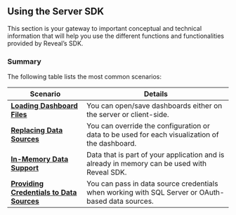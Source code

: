 ## Using the Server SDK

This section is your gateway to important conceptual and technical
information that will help you use the different functions and
functionalities provided by Reveal’s SDK.

### Summary

The following table lists the most common scenarios:

|**Scenario**    |**Details** |
|---|---|                                                                         
| [**Loading Dashboard Files**](loading-dashboards.md)                              | You can open/save dashboards either on the server or client-side.                                                |
| [**Replacing Data Sources**](replacing-data-sources.md)                           | You can override the configuration or data to be used for each visualization of the dashboard.                        |
| [**In-Memory Data Support**](in-memory-data.md)                                   | Data that is part of your application and is already in memory can be used with Reveal SDK.                           |
| [**Providing Credentials to Data Sources**](providing-credentials-datasources.md) | You can pass in data source credentials when working with SQL Server or OAuth-based data sources.                     |
